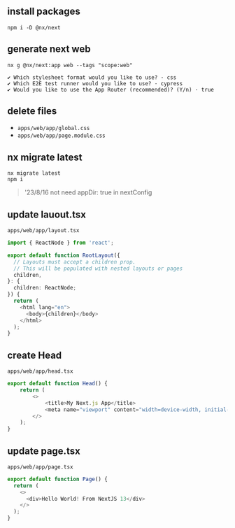 ## install packages

```shell
npm i -D @nx/next
```

## generate next web

```shell
nx g @nx/next:app web --tags "scope:web"

✔ Which stylesheet format would you like to use? · css
✔ Which E2E test runner would you like to use? · cypress
✔ Would you like to use the App Router (recommended)? (Y/n) · true
```

## delete files

* `apps/web/app/global.css`
* `apps/web/app/page.module.css`

## nx migrate latest

```shell
nx migrate latest
npm i
```

> '23/8/16 not need appDir: true in nextConfig

## update lauout.tsx

 `apps/web/app/layout.tsx`

```ts
import { ReactNode } from 'react';

export default function RootLayout({
  // Layouts must accept a children prop.
  // This will be populated with nested layouts or pages
  children,
}: {
  children: ReactNode;
}) {
  return (
    <html lang="en">
      <body>{children}</body>
    </html>
  );
}
```

## create Head

 `apps/web/app/head.tsx`

```ts
export default function Head() {
    return (
        <>
            <title>My Next.js App</title>
            <meta name="viewport" content="width=device-width, initial-scale=1.0" />
        </>
    );
}
```

## update page.tsx

 `apps/web/app/page.tsx`

```ts
export default function Page() {
  return (
    <>
      <div>Hello World! From NextJS 13</div>
    </>
  );
}
```
